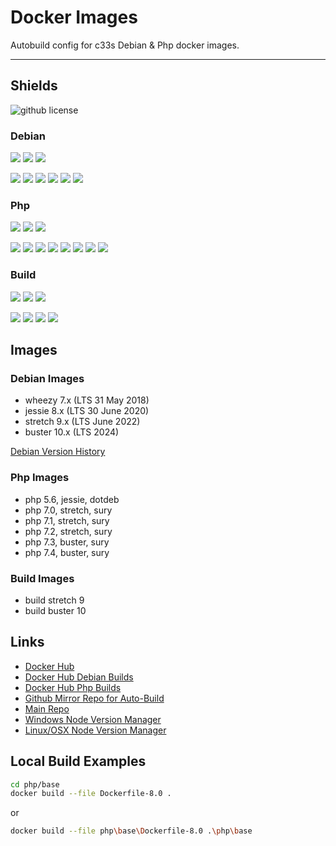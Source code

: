 # Docker Images

Autobuild config for c33s Debian & Php docker images. 

---

## Shields

![github license](https://img.shields.io/github/license/c33s-dockers/main)


### Debian

![](https://img.shields.io/docker/build/c33s/debian)
![](https://img.shields.io/docker/cloud/automated/c33s/debian?label=debian%20docker%20build)
![](https://img.shields.io/docker/pulls/c33s/debian)

![](https://img.shields.io/badge/image_sizes--grey?logo=debian)
![](https://img.shields.io/docker/image-size/c33s/debian/latest?label=latest)
![](https://img.shields.io/docker/image-size/c33s/debian/buster?label=buster%2010)
![](https://img.shields.io/docker/image-size/c33s/debian/stretch?label=stretch%209)
![](https://img.shields.io/docker/image-size/c33s/debian/jessie?label=jessie%208)
![](https://img.shields.io/docker/image-size/c33s/debian/wheezy?label=wheezy%207)

### Php

![](https://img.shields.io/docker/build/c33s/php)
![](https://img.shields.io/docker/cloud/automated/c33s/php?label=php%20docker%20build)
![](https://img.shields.io/docker/pulls/c33s/php)

![](https://img.shields.io/badge/image_sizes--gray?logo=php)
![](https://img.shields.io/docker/image-size/c33s/php/latest?label=latest)
![](https://img.shields.io/docker/image-size/c33s/php/7.4?label=7.4)
![](https://img.shields.io/docker/image-size/c33s/php/7.3?label=7.3)
![](https://img.shields.io/docker/image-size/c33s/php/7.2?label=7.2)
![](https://img.shields.io/docker/image-size/c33s/php/7.1?label=7.1)
![](https://img.shields.io/docker/image-size/c33s/php/7.0?label=7.0)
![](https://img.shields.io/docker/image-size/c33s/php/5.6?label=5.6)

### Build

![](https://img.shields.io/docker/build/c33s/build)
![](https://img.shields.io/docker/cloud/automated/c33s/build?label=build%20docker%20build)
![](https://img.shields.io/docker/pulls/c33s/build)

![](https://img.shields.io/badge/image_sizes--gray?logo=docker)
![](https://img.shields.io/docker/image-size/c33s/build/latest?label=latest)
![](https://img.shields.io/docker/image-size/c33s/build/buster?label=buster%2010)
![](https://img.shields.io/docker/image-size/c33s/build/stretch?label=stretch%209)

## Images

### Debian Images

- wheezy 7.x (LTS 31 May 2018)
- jessie 8.x (LTS 30 June 2020)
- stretch 9.x (LTS June 2022)
- buster 10.x (LTS 2024)

[Debian Version History](https://en.wikipedia.org/wiki/Debian_version_history#Release_table)

### Php Images

- php 5.6, jessie, dotdeb
- php 7.0, stretch, sury
- php 7.1, stretch, sury
- php 7.2, stretch, sury
- php 7.3, buster, sury
- php 7.4, buster, sury

### Build Images

- build stretch 9
- build buster 10

## Links

- [Docker Hub](https://hub.docker.com/r/c33s/)
- [Docker Hub Debian Builds](https://hub.docker.com/repository/docker/c33s/debian/builds)
- [Docker Hub Php Builds](https://hub.docker.com/repository/docker/c33s/php/builds)
- [Github Mirror Repo for Auto-Build](https://github.com/c33s-dockers/main)
- [Main Repo](https://gitlab.com/c33s.infrastructure/docker/)
- [Windows Node Version Manager](https://github.com/coreybutler/nvm-windows)
- [Linux/OSX Node Version Manager](https://github.com/nvm-sh/nvm)

## Local Build Examples

```bash
cd php/base
docker build --file Dockerfile-8.0 .
```
or
```bash
docker build --file php\base\Dockerfile-8.0 .\php\base
```

